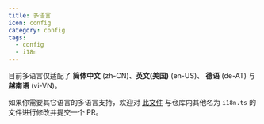 ```yaml
---
title: 多语言
icon: config
category: config
tags:
  - config
  - i18n
---
```


目前多语言仅适配了 **简体中文** (zh-CN)、**英文(美国)** (en-US)、 **德语** (de-AT) 与 **越南语** (vi-VN)。

如果你需要其它语言的多语言支持，欢迎对 [此文件](https://github.com/vuepress-theme-hope/vuepress-theme-hope/blob/v1/packages/shared/src/i18n/config.ts) 与仓库内其他名为 `i18n.ts` 的文件进行修改并提交一个 PR。
